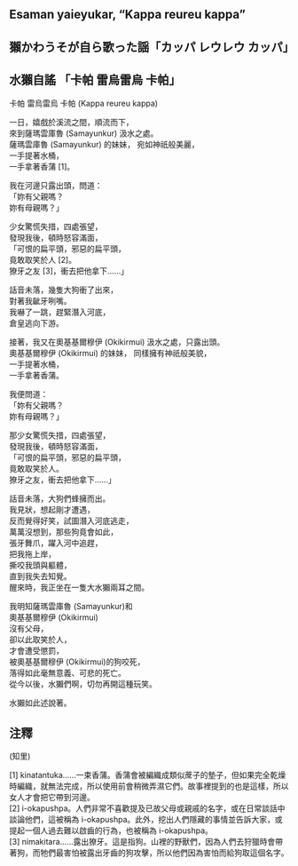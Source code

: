 ## Esaman yaieyukar, “Kappa reureu kappa”   
## 獺かわうそが自ら歌った謡「カッパ レウレウ カッパ」  
## 水獺自謠 「卡帕 雷烏雷烏 卡帕」  
  
卡帕 雷烏雷烏 卡帕 (Kappa reureu kappa)  
  
一日，嬉戲於溪流之間，順流而下，  
來到薩瑪雲庫魯 (Samayunkur) 汲水之處。  
薩瑪雲庫魯 (Samayunkur) 的妹妹，
宛如神祇般美麗，  
一手提著水桶，  
一手拿著香蒲 [1]。  
  
我在河邊只露出頭，問道：  
「妳有父親嗎？  
妳有母親嗎？」  
  
少女驚慌失措，四處張望，  
發現我後，頓時怒容滿面，  
「可恨的扁平頭，邪惡的扁平頭，  
竟敢取笑於人 [2]。  
獠牙之友 [3]，衝去把他拿下……」  
  
話音未落，幾隻大狗衝了出來，  
對著我齜牙咧嘴。  
我嚇了一跳，趕緊潛入河底，  
倉皇逃向下游。  
  
接著，我又在奧基基爾穆伊 (Okikirmui) 汲水之處，只露出頭。  
奧基基爾穆伊 (Okikirmui) 的妹妹，
同樣擁有神祇般美貌，  
一手提著水桶，  
一手拿著香蒲。  

我便問道：  
「妳有父親嗎？  
妳有母親嗎？」  
  
那少女驚慌失措，四處張望，  
發現我後，頓時怒容滿面，  
「可恨的扁平頭，邪惡的扁平頭，  
竟敢取笑於人。  
獠牙之友，衝去把他拿下……」  

話音未落，大狗們蜂擁而出。  
我見狀，想起剛才遭遇，  
反而覺得好笑，試圖潛入河底逃走，  
萬萬沒想到，那些狗竟會如此，  
張牙舞爪，躍入河中追趕，  
把我拖上岸，  
撕咬我頭與軀體，  
直到我失去知覺。  
醒來時，我正坐在一隻大水獺兩耳之間。  
  
我明知薩瑪雲庫魯 (Samayunkur)和  
奧基基爾穆伊 (Okikirmui)  
沒有父母，  
卻以此取笑於人，  
才會遭受懲罰，  
被奧基基爾穆伊 (Okikirmui)的狗咬死，  
落得如此毫無意義、可悲的死亡。  
從今以後，水獺們啊，切勿再開這種玩笑。  
  
水獺如此述說著。  
  
## 注釋  
(知里)     
  
[1] kinatantuka......一束香蒲。香蒲會被編織成類似蓆子的墊子，但如果完全乾燥時編織，就無法完成，所以使用前會稍微弄濕它們。故事裡提到的也是這樣，所以女人才會把它帶到河邊。    
[2] i-okapushpa。人們非常不喜歡提及已故父母或親戚的名字，或在日常談話中談論他們，這被稱為 i-okapushpa。此外，挖出人們隱藏的事情並告訴大家，或提起一個人過去難以啟齒的行為，也被稱為 i-okapushpa。    
[3] nimakitara......露出獠牙。這是指狗。山裡的野獸們，因為人們去狩獵時會帶著狗，而牠們最害怕被露出牙齒的狗攻擊，所以他們因為害怕而給狗取這個名字。    
  
